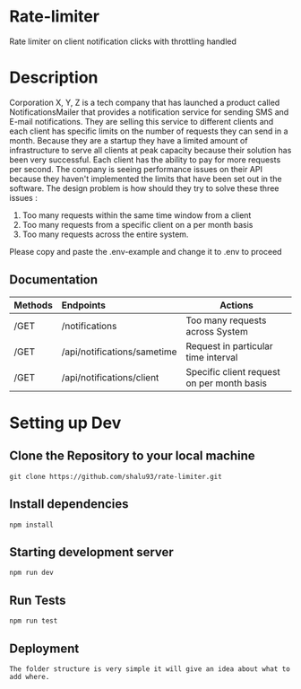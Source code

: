 # Rate-limiter
Rate limiter on client notification clicks with throttling handled

# Description

Corporation X, Y, Z is a tech company that has launched a product called NotificationsMailer that provides a notification service for sending SMS and E-mail notifications. They are selling this service to different clients and each client has specific limits on the number of requests they can send in a month.
Because they are a startup they have a limited amount of infrastructure to serve all clients at peak capacity because their solution has been very successful. Each client has the ability to pay for more requests per second.
The company is seeing performance issues on their API because they haven't implemented the limits that have been set out in the software.
The design problem is how should they try to solve these three issues :
 1. Too many requests within the same time window from a client
 2. Too many requests from a specific client on a per month basis
 3. Too many requests across the entire system.

Please copy and paste the .env-example and change it to .env to proceed


## Documentation
| Methods | Endpoints | Actions |
| :----- | :----- | ----- |
| /GET | /notifications | Too many requests across System |
| /GET | /api/notifications/sametime | Request in particular time interval |
| /GET | /api/notifications/client | Specific client request on per month basis |


# Setting up Dev

## Clone the Repository to your local machine <br/>
```
git clone https://github.com/shalu93/rate-limiter.git
``` 

## Install dependencies <br/>
``` 
npm install
```

## Starting development server <br/> 
``` 
npm run dev
```

## Run Tests <br/>
```
npm run test
```

## Deployment
```
The folder structure is very simple it will give an idea about what to add where.
```